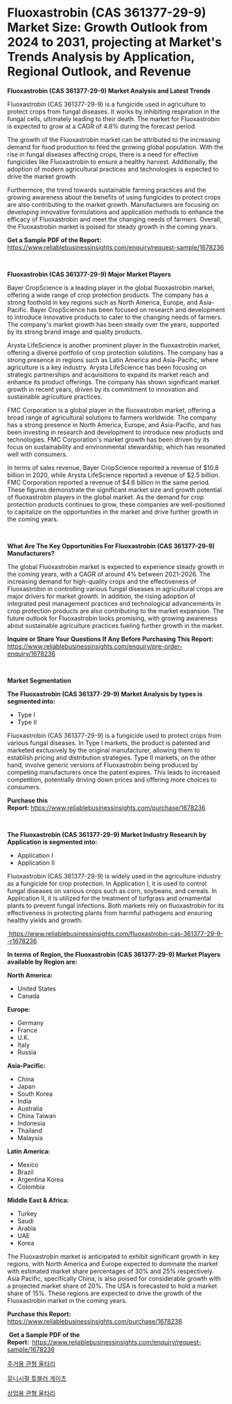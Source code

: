 <p><h1>Fluoxastrobin (CAS 361377-29-9) Market Size: Growth Outlook from 2024 to 2031, projecting at Market's Trends Analysis by Application, Regional Outlook, and Revenue</h1></p><p><strong>Fluoxastrobin (CAS 361377-29-9) Market Analysis and Latest Trends</strong></p>
<p><p>Fluoxastrobin (CAS 361377-29-9) is a fungicide used in agriculture to protect crops from fungal diseases. It works by inhibiting respiration in the fungal cells, ultimately leading to their death. The market for Fluoxastrobin is expected to grow at a CAGR of 4.8% during the forecast period.</p><p>The growth of the Fluoxastrobin market can be attributed to the increasing demand for food production to feed the growing global population. With the rise in fungal diseases affecting crops, there is a need for effective fungicides like Fluoxastrobin to ensure a healthy harvest. Additionally, the adoption of modern agricultural practices and technologies is expected to drive the market growth.</p><p>Furthermore, the trend towards sustainable farming practices and the growing awareness about the benefits of using fungicides to protect crops are also contributing to the market growth. Manufacturers are focusing on developing innovative formulations and application methods to enhance the efficacy of Fluoxastrobin and meet the changing needs of farmers. Overall, the Fluoxastrobin market is poised for steady growth in the coming years.</p></p>
<p><strong>Get a Sample PDF of the Report:&nbsp;</strong> <a href="https://www.reliablebusinessinsights.com/enquiry/request-sample/1678236">https://www.reliablebusinessinsights.com/enquiry/request-sample/1678236</a></p>
<p>&nbsp;</p>
<p><strong>Fluoxastrobin (CAS 361377-29-9) Major Market Players</strong></p>
<p><p>Bayer CropScience is a leading player in the global fluoxastrobin market, offering a wide range of crop protection products. The company has a strong foothold in key regions such as North America, Europe, and Asia-Pacific. Bayer CropScience has been focused on research and development to introduce innovative products to cater to the changing needs of farmers. The company's market growth has been steady over the years, supported by its strong brand image and quality products.</p><p>Arysta LifeScience is another prominent player in the fluoxastrobin market, offering a diverse portfolio of crop protection solutions. The company has a strong presence in regions such as Latin America and Asia-Pacific, where agriculture is a key industry. Arysta LifeScience has been focusing on strategic partnerships and acquisitions to expand its market reach and enhance its product offerings. The company has shown significant market growth in recent years, driven by its commitment to innovation and sustainable agriculture practices.</p><p>FMC Corporation is a global player in the fluoxastrobin market, offering a broad range of agricultural solutions to farmers worldwide. The company has a strong presence in North America, Europe, and Asia-Pacific, and has been investing in research and development to introduce new products and technologies. FMC Corporation's market growth has been driven by its focus on sustainability and environmental stewardship, which has resonated well with consumers.</p><p>In terms of sales revenue, Bayer CropScience reported a revenue of $10.8 billion in 2020, while Arysta LifeScience reported a revenue of $2.5 billion. FMC Corporation reported a revenue of $4.6 billion in the same period. These figures demonstrate the significant market size and growth potential of fluoxastrobin players in the global market. As the demand for crop protection products continues to grow, these companies are well-positioned to capitalize on the opportunities in the market and drive further growth in the coming years.</p></p>
<p>&nbsp;</p>
<p><strong>What Are The Key Opportunities For Fluoxastrobin (CAS 361377-29-9) Manufacturers?</strong></p>
<p><p>The global Fluoxastrobin market is expected to experience steady growth in the coming years, with a CAGR of around 4% between 2021-2026. The increasing demand for high-quality crops and the effectiveness of Fluoxastrobin in controlling various fungal diseases in agricultural crops are major drivers for market growth. In addition, the rising adoption of integrated pest management practices and technological advancements in crop protection products are also contributing to the market expansion. The future outlook for Fluoxastrobin looks promising, with growing awareness about sustainable agriculture practices fueling further growth in the market.</p></p>
<p><strong>Inquire or Share Your Questions If Any Before Purchasing This Report:</strong> <a href="https://www.reliablebusinessinsights.com/enquiry/pre-order-enquiry/1678236">https://www.reliablebusinessinsights.com/enquiry/pre-order-enquiry/1678236</a></p>
<p>&nbsp;</p>
<p><strong>Market Segmentation</strong></p>
<p><strong>The Fluoxastrobin (CAS 361377-29-9) Market Analysis by types is segmented into:</strong></p>
<p><ul><li>Type I</li><li>Type II</li></ul></p>
<p><p>Fluoxastrobin (CAS 361377-29-9) is a fungicide used to protect crops from various fungal diseases. In Type I markets, the product is patented and marketed exclusively by the original manufacturer, allowing them to establish pricing and distribution strategies. Type II markets, on the other hand, involve generic versions of Fluoxastrobin being produced by competing manufacturers once the patent expires. This leads to increased competition, potentially driving down prices and offering more choices to consumers.</p></p>
<p><strong>Purchase this Report:&nbsp;</strong><a href="https://www.reliablebusinessinsights.com/purchase/1678236">https://www.reliablebusinessinsights.com/purchase/1678236</a></p>
<p>&nbsp;</p>
<p><strong>The Fluoxastrobin (CAS 361377-29-9) Market Industry Research by Application is segmented into:</strong></p>
<p><ul><li>Application I</li><li>Application II</li></ul></p>
<p><p>Fluoxastrobin (CAS 361377-29-9) is widely used in the agriculture industry as a fungicide for crop protection. In Application I, it is used to control fungal diseases on various crops such as corn, soybeans, and cereals. In Application II, it is utilized for the treatment of turfgrass and ornamental plants to prevent fungal infections. Both markets rely on fluoxastrobin for its effectiveness in protecting plants from harmful pathogens and ensuring healthy yields and growth.</p></p>
<p><a href="https://www.reliablebusinessinsights.com/fluoxastrobin-cas-361377-29-9--r1678236">&nbsp;https://www.reliablebusinessinsights.com/fluoxastrobin-cas-361377-29-9--r1678236</a></p>
<p><strong>In terms of Region, the Fluoxastrobin (CAS 361377-29-9) Market Players available by Region are:</strong></p>
<p>
    <p> <strong> North America: </strong>
        <ul>
            <li>United States</li>
            <li>Canada</li>
        </ul>
        </p> 
    <p> <strong> Europe: </strong>
        <ul>
            <li>Germany</li>
            <li>France</li>
            <li>U.K.</li>
            <li>Italy</li>
            <li>Russia</li>
        </ul>
        </p> 
    <p> <strong> Asia-Pacific: </strong>
        <ul>
            <li>China</li>
            <li>Japan</li>
            <li>South Korea</li>
            <li>India</li>
            <li>Australia</li>
            <li>China Taiwan</li>
            <li>Indonesia</li>
            <li>Thailand</li>
            <li>Malaysia</li>
        </ul>
        </p> 
    <p> <strong> Latin America: </strong>
        <ul>
            <li>Mexico</li>
            <li>Brazil</li>
            <li>Argentina Korea</li>
            <li>Colombia</li>
        </ul>
        </p> 
    <p> <strong> Middle East & Africa: </strong>
        <ul>
            <li>Turkey</li>
            <li>Saudi</li>
            <li>Arabia</li>
            <li>UAE</li>
            <li>Korea</li>
        </ul>
    </p>
    </p>
<p><p>The Fluoxastrobin market is anticipated to exhibit significant growth in key regions, with North America and Europe expected to dominate the market with estimated market share percentages of 30% and 25% respectively. Asia Pacific, specifically China, is also poised for considerable growth with a projected market share of 20%. The USA is forecasted to hold a market share of 15%. These regions are expected to drive the growth of the Fluoxastrobin market in the coming years.</p></p>
<p><strong>Purchase this Report: </strong><a href="https://www.reliablebusinessinsights.com/purchase/1678236">https://www.reliablebusinessinsights.com/purchase/1678236</a></p>
<p>&nbsp;<strong>Get a Sample PDF of the Report:&nbsp;&nbsp;</strong><a href="https://www.reliablebusinessinsights.com/enquiry/request-sample/1678236">https://www.reliablebusinessinsights.com/enquiry/request-sample/1678236</a></p>
<p><strong></strong></p>
<p><p><a href="https://github.com/AnthonyWratten/Market-Research-Report-List-1/blob/main/7393922102608.md">주거용 관형 울타리</a></p><p><a href="https://github.com/airdroplover110/Market-Research-Report-List-1/blob/main/8745932102607.md">뮤니시펄 튜블러 게이츠</a></p><p><a href="https://github.com/plelbej847484502/Market-Research-Report-List-2/blob/main/7172613102609.md">상업용 관형 울타리</a></p></p>